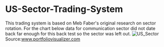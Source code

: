# US-Sector-Trading-System
This trading system is based on Meb Faber's original research on sector rotation. For the chart below data for communication sector did not date back far enough for this back test so the sector was left out.
![US_Sector](https://github.com/monicacw21/US-Sector-Trading-System/assets/101022450/a678da37-b547-4c7f-8e21-bdd496f3182c)
Source:www.portfoliovisualizer.com
